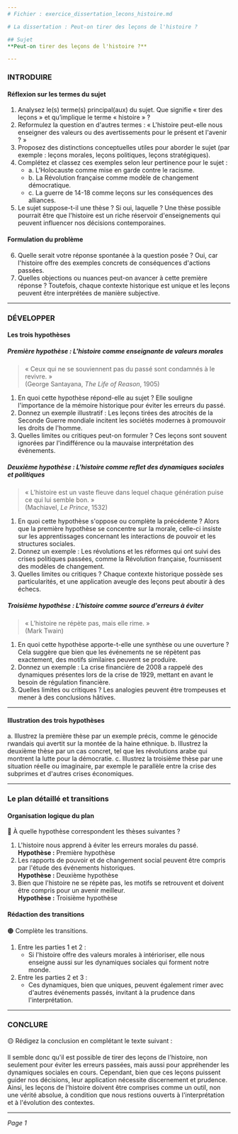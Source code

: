 ```yaml
---
# Fichier : exercice_dissertation_lecons_histoire.md

# La dissertation : Peut-on tirer des leçons de l'histoire ?

## Sujet
**Peut-on tirer des leçons de l'histoire ?**

---
```


### INTRODUIRE

#### Réflexion sur les termes du sujet

1. Analysez le(s) terme(s) principal(aux) du sujet. Que signifie « tirer des leçons » et qu’implique le terme « histoire » ?
2. Reformulez la question en d'autres termes : « L'histoire peut-elle nous enseigner des valeurs ou des avertissements pour le présent et l'avenir ? »
3. Proposez des distinctions conceptuelles utiles pour aborder le sujet (par exemple : leçons morales, leçons politiques, leçons stratégiques).
4. Complétez et classez ces exemples selon leur pertinence pour le sujet :
   - a. L’Holocauste comme mise en garde contre le racisme.
   - b. La Révolution française comme modèle de changement démocratique.
   - c. La guerre de 14-18 comme leçons sur les conséquences des alliances.
5. Le sujet suppose-t-il une thèse ? Si oui, laquelle ? Une thèse possible pourrait être que l'histoire est un riche réservoir d'enseignements qui peuvent influencer nos décisions contemporaines.

#### Formulation du problème

6. Quelle serait votre réponse spontanée à la question posée ? Oui, car l'histoire offre des exemples concrets de conséquences d'actions passées.
7. Quelles objections ou nuances peut-on avancer à cette première réponse ? Toutefois, chaque contexte historique est unique et les leçons peuvent être interprétées de manière subjective.

---

### DÉVELOPPER

#### Les trois hypothèses

##### Première hypothèse : L'histoire comme enseignante de valeurs morales

> « Ceux qui ne se souviennent pas du passé sont condamnés à le revivre. »  
> (George Santayana, *The Life of Reason*, 1905)

1. En quoi cette hypothèse répond-elle au sujet ? Elle souligne l'importance de la mémoire historique pour éviter les erreurs du passé.
2. Donnez un exemple illustratif : Les leçons tirées des atrocités de la Seconde Guerre mondiale incitent les sociétés modernes à promouvoir les droits de l'homme.
3. Quelles limites ou critiques peut-on formuler ? Ces leçons sont souvent ignorées par l'indifférence ou la mauvaise interprétation des événements.

##### Deuxième hypothèse : L'histoire comme reflet des dynamiques sociales et politiques

> « L’histoire est un vaste fleuve dans lequel chaque génération puise ce qui lui semble bon. »  
> (Machiavel, *Le Prince*, 1532)

1. En quoi cette hypothèse s'oppose ou complète la précédente ? Alors que la première hypothèse se concentre sur la morale, celle-ci insiste sur les apprentissages concernant les interactions de pouvoir et les structures sociales.
2. Donnez un exemple : Les révolutions et les réformes qui ont suivi des crises politiques passées, comme la Révolution française, fournissent des modèles de changement.
3. Quelles limites ou critiques ? Chaque contexte historique possède ses particularités, et une application aveugle des leçons peut aboutir à des échecs.

##### Troisième hypothèse : L'histoire comme source d'erreurs à éviter

> « L’histoire ne répète pas, mais elle rime. »  
> (Mark Twain)

1. En quoi cette hypothèse apporte-t-elle une synthèse ou une ouverture ? Cela suggère que bien que les événements ne se répètent pas exactement, des motifs similaires peuvent se produire.
2. Donnez un exemple : La crise financière de 2008 a rappelé des dynamiques présentes lors de la crise de 1929, mettant en avant le besoin de régulation financière.
3. Quelles limites ou critiques ? Les analogies peuvent être trompeuses et mener à des conclusions hâtives.

---

#### Illustration des trois hypothèses

a. Illustrez la première thèse par un exemple précis, comme le génocide rwandais qui avertit sur la montée de la haine ethnique.
b. Illustrez la deuxième thèse par un cas concret, tel que les révolutions arabe qui montrent la lutte pour la démocratie.
c. Illustrez la troisième thèse par une situation réelle ou imaginaire, par exemple le parallèle entre la crise des subprimes et d'autres crises économiques.

---

### Le plan détaillé et transitions

#### Organisation logique du plan

🔴 À quelle hypothèse correspondent les thèses suivantes ?

1. L'histoire nous apprend à éviter les erreurs morales du passé.  
   **Hypothèse :** Première hypothèse
2. Les rapports de pouvoir et de changement social peuvent être compris par l'étude des événements historiques.  
   **Hypothèse :** Deuxième hypothèse
3. Bien que l'histoire ne se répète pas, les motifs se retrouvent et doivent être compris pour un avenir meilleur.  
   **Hypothèse :** Troisième hypothèse

#### Rédaction des transitions

🟠 Complète les transitions.

1. Entre les parties 1 et 2 :  
   - Si l'histoire offre des valeurs morales à intérioriser, elle nous enseigne aussi sur les dynamiques sociales qui forment notre monde.
2. Entre les parties 2 et 3 :  
   - Ces dynamiques, bien que uniques, peuvent également rimer avec d'autres événements passés, invitant à la prudence dans l'interprétation.

---

### CONCLURE

🟡 Rédigez la conclusion en complétant le texte suivant :

Il semble donc qu'il est possible de tirer des leçons de l'histoire, non seulement pour éviter les erreurs passées, mais aussi pour appréhender les dynamiques sociales en cours. Cependant, bien que ces leçons puissent guider nos décisions, leur application nécessite discernement et prudence. Ainsi, les leçons de l'histoire doivent être comprises comme un outil, non une vérité absolue, à condition que nous restions ouverts à l'interprétation et à l'évolution des contextes.

---

*Page 1*